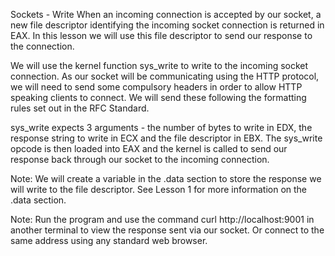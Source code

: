 Sockets - Write
When an incoming connection is accepted by our socket, a new file descriptor identifying the incoming socket connection is returned in EAX. In this lesson we will use this file descriptor to send our response to the connection.

We will use the kernel function sys_write to write to the incoming socket connection. As our socket will be communicating using the HTTP protocol, we will need to send some compulsory headers in order to allow HTTP speaking clients to connect. We will send these following the formatting rules set out in the RFC Standard.

sys_write expects 3 arguments - the number of bytes to write in EDX, the response string to write in ECX and the file descriptor in EBX. The sys_write opcode is then loaded into EAX and the kernel is called to send our response back through our socket to the incoming connection.

Note: We will create a variable in the .data section to store the response we will write to the file descriptor. See Lesson 1 for more information on the .data section.

Note: Run the program and use the command curl http://localhost:9001 in another terminal to view the response sent via our socket. Or connect to the same address using any standard web browser.
